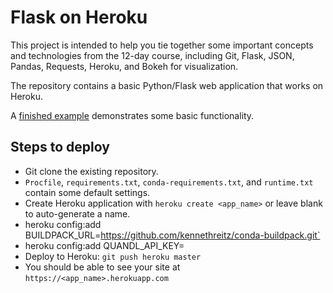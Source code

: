 # Flask on Heroku

This project is intended to help you tie together some important concepts and
technologies from the 12-day course, including Git, Flask, JSON, Pandas,
Requests, Heroku, and Bokeh for visualization.

The repository contains a basic Python/Flask web application that works on Heroku.

A [finished example](http://di-flask-demo.herokuapp.com/) demonstrates some basic functionality.

## Steps to deploy
- Git clone the existing repository.
- `Procfile`, `requirements.txt`, `conda-requirements.txt`, and `runtime.txt`
  contain some default settings.
- Create Heroku application with `heroku create <app_name>` or leave blank to
  auto-generate a name.
- heroku config:add BUILDPACK_URL=https://github.com/kennethreitz/conda-buildpack.git`
- heroku config:add QUANDL_API_KEY=<your Quandl API key>
- Deploy to Heroku: `git push heroku master`
- You should be able to see your site at `https://<app_name>.herokuapp.com`
